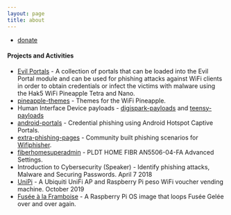 ```yaml
---
layout: page
title: about
---
```


* [donate](/donate)

#### Projects and Activities

* [Evil Portals](https://github.com/kleo/evilportals) - A collection of portals that can be loaded into the Evil Portal module and can be used for phishing attacks against WiFi clients in order to obtain credentials or infect the victims with malware using the Hak5 WiFi Pineapple Tetra and Nano.
* [pineapple-themes](https://github.com/kleo/pineapple-themes) - Themes for the WiFi Pineapple.
* Human Interface Device payloads - [digispark-payloads](https://github.com/kleo/digispark-payloads) and [teensy-payloads](https://github.com/kleo/teensy-payloads)
* [android-portals](https://github.com/kleo/android-portals) - Credential phishing using Android Hotspot Captive Portals.
* [extra-phishing-pages](https://github.com/kleo/extra-phishing-pages) - Community built phishing scenarios for [Wifiphisher](https://github.com/wifiphisher/wifiphisher/).
* [fiberhomesuperadmin](https://git.io/adminpldt) - PLDT HOME FIBR AN5506-04-FA Advanced Settings.
* Introduction to Cybersecurity (Speaker) - Identify phishing attacks, Malware and Securing Passwords. April 7 2018
* [UniPi](https://github.com/kleo/unipi) - A Ubiquiti UniFi AP and Raspberry Pi peso WiFi voucher vending machine. October 2019
* [Fusée à la Framboise](https://github.com/kleo/fusee-framboise) - A Raspberry Pi OS image that loops Fusée Gelée over and over again.
